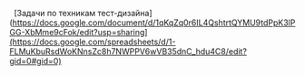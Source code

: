   [Задачи по техникам тест-дизайна](https://docs.google.com/document/d/1qKqZq0r6IL4QshtrtQYMU9tdPpK3lPGG-XbMme9cFok/edit?usp=sharing](https://docs.google.com/spreadsheets/d/1-FLMuKbuRsdWoKNnsZc8h7NWPPV6wVB35dnC_hdu4C8/edit?gid=0#gid=0)
